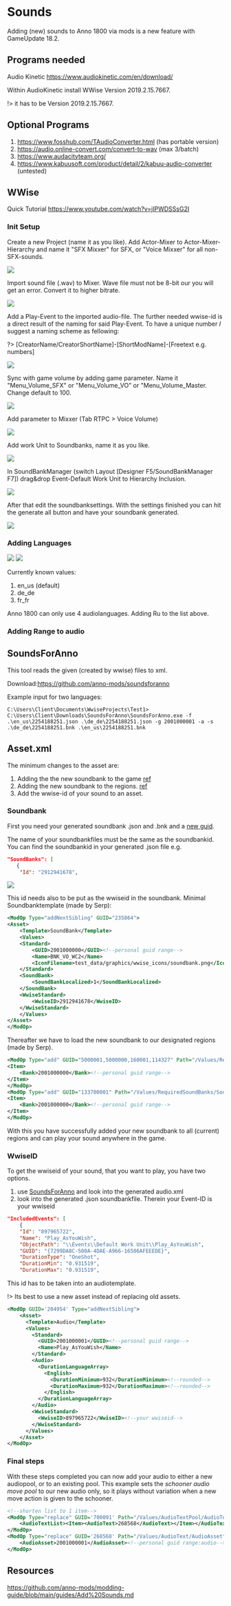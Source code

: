 # Sounds

Adding (new) sounds to Anno 1800 via mods is a new feature with GameUpdate 18.2.

## Programs needed

Audio Kinetic https://www.audiokinetic.com/en/download/

Within AudioKinetic install WWise Version 2019.2.15.7667.

!> it has to be Version 2019.2.15.7667.

## Optional Programs

1. https://www.fosshub.com/TAudioConverter.html (has portable version)
2. https://audio.online-convert.com/convert-to-wav (max 3/batch)
3. https://www.audacityteam.org/
4. https://www.kabuusoft.com/product/detail/2/kabuu-audio-converter (untested)

## WWise

Quick Tutorial https://www.youtube.com/watch?v=jIPWDSSsG2I

### Init Setup

Create a new Project (name it as you like).
Add Actor-Mixer to Actor-Mixer-Hierarchy and name it "SFX Mixxer" for SFX, or "Voice Mixxer" for all non-SFX-sounds.

<img  src="./img/ActorMixer.png">

Import sound file (.wav) to Mixer. Wave file must not be 8-bit our you will get an error. Convert it to higher bitrate.

<img  src="./img/import.png">

Add a Play-Event to the imported audio-file. The further needed wwise-id is a direct result of the naming for said Play-Event. To have a unique number _I_ suggest a naming scheme as fellowing:

?> \[CreatorName/CreatorShortName\]-\[ShortModName\]-\[Freetext e.g. numbers\]

<img  src="./img/playevent.png">

Sync with game volume by adding game parameter. Name it "Menu_Volume_SFX" or "Menu_Volume_VO" or "Menu_Volume_Master. Change default to 100.

<img  src="./img/gameparameter.png">

Add parameter to Mixxer (Tab RTPC > Voice Volume)

<img  src="./img/rtpc.png">

Add work Unit to Soundbanks, name it as you like.

<img  src="./img/soundbankworker.png">

In SoundBankManager (switch Layout [Designer F5/SoundBankManager F7]) drag&drop Event-Default Work Unit to Hierarchy Inclusion.

<img  src="./img/hierarchy.png">

After that edit the soundbanksettings. With the settings finished you can hit the generate all button and have your soundbank generated.

<img  src="./img/soundbanksettings.png">



### Adding Languages

<img  src="./img/language.png">

<img  src="./img/language_2.png">

Currently known values:

1. en_us (default)
2. de_de
3. fr_fr

Anno 1800 can only use 4 audiolanguages. Adding Ru to the list above.

### Adding Range to audio

## SoundsForAnno

This tool reads the given (created by wwise) files to xml.

Download:https://github.com/anno-mods/soundsforanno

Example input for two languages:
```
C:\Users\Client\Documents\WwiseProjects\Test1> C:\Users\Client\Downloads\SoundsForAnno\SoundsForAnno.exe -f .\en_us\2254188251.json .\de_de\2254188251.json -g 2001000001 -a -s .\de_de\2254188251.bnk .\en_us\2254188251.bnk
```

## Asset.xml

The minimum changes to the asset are:

1. Adding the the new soundbank to the game [ref](/en/tutorials/sounds?id=soundbank)
2. Adding the new soundbank to the regions. [ref](/en/tutorials/sounds?id=soundbank)
3. Add the wwise-id of your sound to an asset.

### Soundbank

First you need your generated soundbank .json and .bnk and a [new guid](https://github.com/anno-mods/GuidRanges?tab=readme-ov-file#personal-guid-range).

The name of your soundbankfiles must be the same as the soundbankid. You can find the soundbankid in your generated .json file e.g.
```json
"SoundBanks": [
   {
    "Id": "2912941678",
```

<img  src="./img/name_soundbanks.png">

This id needs also to be put as the wwiseid in the soundbank. Minimal Soundbanktemplate (made by Serp):

```xml
<ModOp Type="addNextSibling" GUID="235864">
<Asset>
    <Template>SoundBank</Template>
    <Values>
    <Standard>
        <GUID>2001000000</GUID><!--personal guid range-->
        <Name>BNK_VO_WC2</Name>
        <IconFilename>test_data/graphics/wwise_icons/soundbank.png</IconFilename>
    </Standard>
    <SoundBank>
        <SoundBankLocalized>1</SoundBankLocalized>
    </SoundBank>
    <WwiseStandard>
        <WwiseID>2912941678</WwiseID>
    </WwiseStandard>
    </Values>
</Asset>
</ModOp>
```

Thereafter we have to load the new soundbank to our designated regions (made by Serp).

```xml
<ModOp Type="add" GUID="5000001,5000000,160001,114327" Path="/Values/RequiredSoundBanks/SoundBanks">
<Item>
    <Bank>2001000000</Bank><!--personal guid range-->
</Item>
</ModOp>
<ModOp Type="add" GUID="133700001" Path="/Values/RequiredSoundBanks/SoundBanks" Condition="@133700001">
<Item>
    <Bank>2001000000</Bank><!--personal guid range-->
</Item>
</ModOp>
```

With this you have successfully added your new soundbank to all (current) regions and can play your sound anywhere in the game.

### WwiseID

To get the wwiseid of your sound, that you want to play, you have two options.

1. use [SoundsForAnno](/en/tutorials/sounds?id=SoundsForAnno) and look into the generated audio.xml
2. look into the generated .json soundbankfile. Therein your Event-ID is your wwiseid

```json
"IncludedEvents": [
    {
    "Id": "897965722",
    "Name": "Play_AsYouWish",
    "ObjectPath": "\\Events\\Default Work Unit\\Play_AsYouWish",
    "GUID": "{7299DA8C-500A-4DAE-A966-16506AFEEEDE}",
    "DurationType": "OneShot",
    "DurationMin": "0.931519",
    "DurationMax": "0.931519",
```

This id has to be taken into an audiotemplate.

!> Its best to use a new asset instead of replacing old assets.

``` xml
<ModOp GUID='204954' Type="addNextSibling">
    <Asset>
      <Template>Audio</Template>
      <Values>
        <Standard>
          <GUID>2001000001</GUID><!--personal guid range-->
          <Name>Play_AsYouWish</Name>
        </Standard>
        <Audio>
          <DurationLanguageArray>
            <English>
              <DurationMinimum>932</DurationMinimum><!--rounded-->
              <DurationMaximum>932</DurationMaximum><!--rounded-->
            </English>
          </DurationLanguageArray>
        </Audio>
        <WwiseStandard>
          <WwiseID>897965722</WwiseID><!--your wwiseid-->
        </WwiseStandard>
      </Values>
    </Asset>
</ModOp>
```

### Final steps

With these steps completed you can now add your audio to either a new audiopool, or to an existing pool. This example sets the _schooner audio move pool_ to our new audio only, so it plays without variation when a new move action is given to the schooner.

```xml
<!--shorten list to 1 item-->
<ModOp Type="replace" GUID='700091' Path="/Values/AudioTextPool/AudioTextList">
    <AudioTextList><Item><AudioText>268568</AudioText></Item></AudioTextList>
</ModOp>
<ModOp Type="replace" GUID='268568' Path="/Values/AudioText/AudioAsset">
    <AudioAsset>2001000001</AudioAsset><!--personal guid range:audio-->
</ModOp>
```

## Resources

https://github.com/anno-mods/modding-guide/blob/main/guides/Add%20Sounds.md